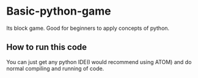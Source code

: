 # Basic-python-game
Its block game. Good for beginners to apply concepts of python.

## How to run this code
You can just get any python IDE(I would recommend using ATOM) and do normal compiling and running of code. 

